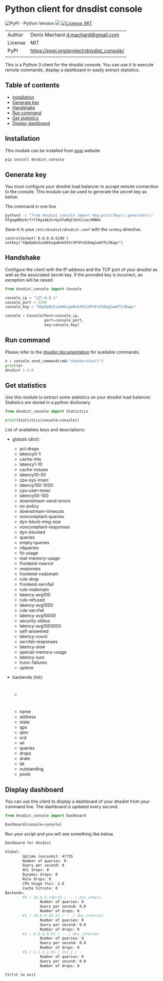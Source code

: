 # Python client for dnsdist console

![PyPI - Python Version](https://img.shields.io/pypi/pyversions/dnsdist-console)
![](https://github.com/dmachard/dnsdist_console/workflows/Publish%20to%20PyPI/badge.svg)
[![License: MIT](https://img.shields.io/badge/License-MIT-yellow.svg)](https://opensource.org/licenses/MIT)

| | |
| ------------- | ------------- |
| Author |  Denis Machard <d.machard@gmail.com> 
| License |  MIT | 
| PyPI |  https://pypi.org/project/dnsdist_console/ |
| | |

This is a Python 3 client for the dnsdist console. You can use it to execute remote commands, 
display a dashboard or easily extract statistics.


## Table of contents
* [Installation](#installation)
* [Generate key](#generate-key)
* [Handshake](#handshake)
* [Run command](#run-command)
* [Get statistics](#get-statistics)
* [Display dashboard](#display-dashboard)

## Installation

This module can be installed from [pypi](https://pypi.org/project/dnsdist_console/) website

```python
pip install dnsdist_console
```

## Generate key

You must configure your dnsdist load balancer to accept remote connection to the console.
This module can be used to generate the secret key as below.

The command in one line 

```bash
python3 -c "from dnsdist_console import Key;print(Key().generate())"
OTgmgAR6zbrfrYlKgsAAJn+by4faMqI1bVCvzacXMW0=
```

Save-it in your `/etc/dnsdist/dnsdist.conf` with the `setKey` directive.

```
controlSocket('0.0.0.0:5199')
setKey("GQpEpQoIuzA6kzgwDokX9JcXPXFvO1Emg1wAXToJ0ag=")
```

## Handshake

Configure the client with the IP address and the TCP port of your dnsdist as well as the associated secret key.
If the provided key is incorrect, an exception will be raised.

```python
from dnsdist_console import Console

console_ip = "127.0.0.1"
console_port = 5199
console_key = "GQpEpQoIuzA6kzgwDokX9JcXPXFvO1Emg1wAXToJ0ag="

console = Console(host=console_ip,
                  port=console_port, 
                  key=console_key)
```

## Run command

Please refer to the [dnsdist documentation](https://dnsdist.org/reference/config.html) for available commands.

```python
o = console.send_command(cmd="showVersion()")
print(o)
dnsdist 1.4.0

```

## Get statistics

Use this module to extract some statistics on your dnsdist load balancer.
Statistics are stored in a python dictionary.

```python
from dnsdist_console import Statistics

print(Statistics(console=console))
```

List of availables keys and descriptions:

- globals (dict):
    - acl-drops
    - latency0-1
    - cache-hits
    - latency1-10
    - cache-misses
    - latency10-50
    - cpu-sys-msec
    - latency100-1000
    - cpu-user-msec
    - latency50-100
    - downstream-send-errors
    - no-policy
    - downstream-timeouts
    - noncompliant-queries
    - dyn-block-nmg-size
    - noncompliant-responses
    - dyn-blocked
    - queries
    - empty-queries
    - rdqueries
    - fd-usage
    - real-memory-usage
    - frontend-noerror
    - responses
    - frontend-nxdomain
    - rule-drop
    - frontend-servfail
    - rule-nxdomain
    - latency-avg100
    - rule-refused
    - latency-avg1000
    - rule-servfail
    - latency-avg10000
    - security-status
    - latency-avg1000000
    - self-answered
    - latency-count
    - servfail-responses
    - latency-slow
    - special-memory-usage
    - latency-sum
    - trunc-failures
    - uptime

- backends (list):
    - #
    - name
    - address
    - state
    - qps
    - qlim
    - ord
    - wt
    - queries
    - drops
    - drate
    - lat
    - outstanding
    - pools

## Display dashboard

You can use this client to display a dashboard of your dnsdist from your command line.
The dashboard is updated every second.

```python
from dnsdist_console import Dashboard

Dashboard(console=console)
```

Run your script and you will see something like below.

```bash
Dashboard for dnsdist

Global:
        Uptime (seconds): 47735
        Number of queries: 0
        Query per second: 0
        ACL drops: 0
        Dynamic drops: 0
        Rule drops: 0
        CPU Usage (%s): 2.8
        Cache hitrate: 0
Backends:
        #0 / 10.0.0.140:53 / -- / dns_others
                Number of queries: 0
                Query per second: 0.0
                Number of drops: 0
        #1 / 10.0.0.55:53 / -- / dns_internal
                Number of queries: 0
                Query per second: 0.0
                Number of drops: 0
        #2 / 8.8.8.8:53 / -- / dns_internet
                Number of queries: 0
                Query per second: 0.0
                Number of drops: 0
        #3 / 1.1.1.1:53 / dns_1 / --
                Number of queries: 0
                Query per second: 0.0
                Number of drops: 0

Ctrl+C to exit
```